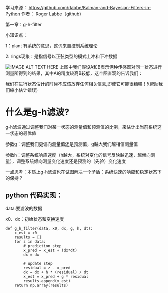 学习来源：
https://github.com/rlabbe/Kalman-and-Bayesian-Filters-in-Python
作者：
Roger Labbe（github）


第一章：g-h-filter

小知识点：

1：plant 有系统的意思，这词来自控制系统理论

2: rings现象：是指信号以正弦类型的模式上冲和下冲数据

![IMAGE ALT TEXT HERE](https://github.com/xdwgood/Navigation-and-control/blob/xdwgood-patch-1/111.png)
上图中我们假设A和B表示俩种传感器对同一状态进行测量所得到的结果，其中A的精度较高B较低，这个图直观的告诉我们：

我们在进行状态估计的时候不应该放弃任何相关信息,即使它可能很糟糕！!(帮助我们缩小估计错误)

# 什么是g-h滤波?

g-h滤波通过调整我们对某一状态的测量值和预测值的比例，来估计出当前系统这一状态的最优值

参数g：调整我们更偏向测量值还是预测值，g越大我们越相信测量值

参数h：调整系统响应速度（h越大，系统对变化的信号反映越迅速，越倾向测量），调整系统倾向测量变化速度还是预测的（先验）变化速度

一点思考：本质上g-h滤波也在试图解决一个矛盾：系统快速的响应和稳定状态下的保持？

## python 代码实现：

data:要滤波的数据

x0、dx：初始状态和变换速度

```
def g_h_filter(data, x0, dx, g, h, dt):
    x_est = x0
    results = []
    for z in data:
        # prediction step
        x_pred = x_est + (dx*dt)
        dx = dx

        # update step
        residual = z - x_pred
        dx = dx + h * (residual) / dt
        x_est = x_pred + g * residual
        results.append(x_est)
    return np.array(results)
```